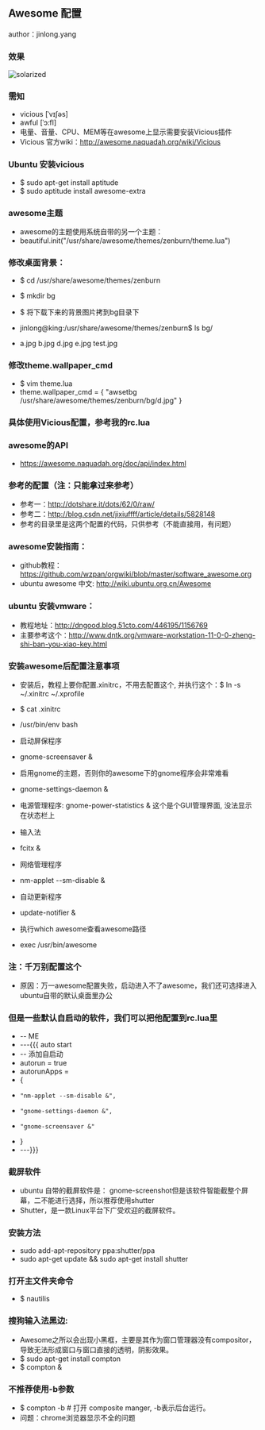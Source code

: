 Awesome 配置
------------
author：jinlong.yang

### 效果
![solarized](https://github.com/yyjinlong/awesome/tree/master/screenshot/my_awesome.png?raw=true)

### 需知
- vicious [ˈvɪʃəs]
- awful [ˈɔ:fl]
- 电量、音量、CPU、MEM等在awesome上显示需要安装Vicious插件
- Vicious 官方wiki：http://awesome.naquadah.org/wiki/Vicious

### Ubuntu 安装vicious
- $ sudo apt-get install aptitude
- $ sudo aptitude install awesome-extra

### awesome主题
- awesome的主题使用系统自带的另一个主题：
- beautiful.init("/usr/share/awesome/themes/zenburn/theme.lua")

### 修改桌面背景：
- $ cd /usr/share/awesome/themes/zenburn
- $ mkdir bg
- $ 将下载下来的背景图片拷到bg目录下

- jinlong@king:/usr/share/awesome/themes/zenburn$ ls bg/
- a.jpg  b.jpg  d.jpg  e.jpg  test.jpg

### 修改theme.wallpaper_cmd
- $ vim theme.lua
- theme.wallpaper_cmd = { "awsetbg /usr/share/awesome/themes/zenburn/bg/d.jpg" }

### 具体使用Vicious配置，参考我的rc.lua

### awesome的API
- https://awesome.naquadah.org/doc/api/index.html

### 参考的配置（注：只能拿过来参考）
- 参考一：http://dotshare.it/dots/62/0/raw/
- 参考二：http://blog.csdn.net/jixiuffff/article/details/5828148
- 参考的目录里是这两个配置的代码，只供参考（不能直接用，有问题）

### awesome安装指南：
- github教程：https://github.com/wzpan/orgwiki/blob/master/software_awesome.org
- ubuntu awesome 中文: http://wiki.ubuntu.org.cn/Awesome

### ubuntu 安装vmware：
- 教程地址：http://dngood.blog.51cto.com/446195/1156769
- 主要参考这个：http://www.dntk.org/vmware-workstation-11-0-0-zheng-shi-ban-you-xiao-key.html

### 安装awesome后配置注意事项
- 安装后，教程上要你配置.xinitrc，不用去配置这个, 并执行这个：$ ln -s ~/.xinitrc ~/.xprofile
- $ cat .xinitrc 
- /usr/bin/env bash

- 启动屏保程序
- gnome-screensaver &

- 启用gnome的主题，否则你的awesome下的gnome程序会非常难看
- gnome-settings-daemon &    

- 电源管理程序: gnome-power-statistics & 这个是个GUI管理界面, 没法显示在状态栏上

- 输入法
- fcitx &

- 网络管理程序
- nm-applet --sm-disable &                           

- 自动更新程序
- update-notifier & 

- 执行which awesome查看awesome路径 
- exec /usr/bin/awesome

### 注：千万别配置这个
- 原因：万一awesome配置失败，启动进入不了awesome，我们还可选择进入ubuntu自带的默认桌面里办公

### 但是一些默认自启动的软件，我们可以把他配置到rc.lua里
- -- ME
- ---{{{ auto start
- -- 添加自启动
- autorun = true
- autorunApps = 
- { 
-     "nm-applet --sm-disable &",
-     "gnome-settings-daemon &",
-     "gnome-screensaver &"
- }
- ---}}}


### 截屏软件
- ubuntu 自带的截屏软件是： gnome-screenshot但是该软件智能截整个屏幕，二不能进行选择，所以推荐使用shutter
- Shutter，是一款Linux平台下广受欢迎的截屏软件。

### 安装方法
- sudo add-apt-repository ppa:shutter/ppa
- sudo apt-get update && sudo apt-get install shutter

### 打开主文件夹命令
- $ nautilis

### 搜狗输入法黑边:
- Awesome之所以会出现小黑框，主要是其作为窗口管理器没有compositor，导致无法形成窗口与窗口直接的透明，阴影效果。
- $ sudo apt-get install compton
- $ compton &

### 不推荐使用-b参数
- $ compton -b # 打开 composite manger, -b表示后台运行。 
- 问题：chrome浏览器显示不全的问题
